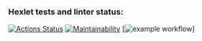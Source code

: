 ### Hexlet tests and linter status:

[![Actions Status](https://github.com/punchx/frontend-project-lvl1/workflows/hexlet-check/badge.svg)](https://github.com/punchx/frontend-project-lvl1/actions)
[![Maintainability](https://api.codeclimate.com/v1/badges/a99a88d28ad37a79dbf6/maintainability)](https://codeclimate.com/github/codeclimate/codeclimate/maintainability)
[![example workflow](https://github.com/<OWNER>/<REPOSITORY>/actions/workflows/<WORKFLOW_FILE>/badge.svg)]
